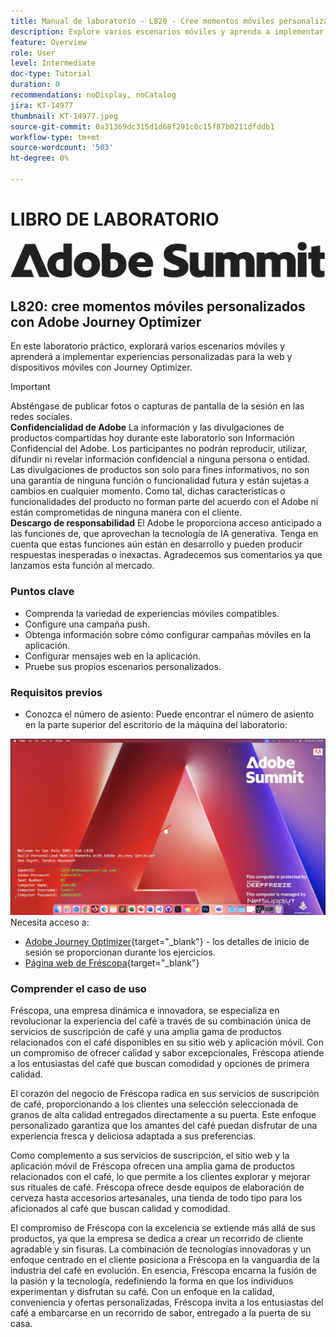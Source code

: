 ```yaml
---
title: Manual de laboratorio - L820 - Cree momentos móviles personalizados con Adobe Journey Optimizer
description: Explore varios escenarios móviles y aprenda a implementar experiencias personalizadas para la web y dispositivos móviles con Journey Optimizer.
feature: Overview
role: User
level: Intermediate
doc-type: Tutorial
duration: 0
recommendations: noDisplay, noCatalog
jira: KT-14977
thumbnail: KT-14977.jpeg
source-git-commit: 0a31369dc315d1d68f291c0c15f87b0211dfddb1
workflow-type: tm+mt
source-wordcount: '503'
ht-degree: 0%

---
```



# LIBRO DE LABORATORIO

![Adobe Summit: texto alternativo](/help/summit/l820-lab-workbook/assets/adobe-summit.png "Adobe Summit")

## L820: cree momentos móviles personalizados con Adobe Journey Optimizer

En este laboratorio práctico, explorará varios escenarios móviles y aprenderá a implementar experiencias personalizadas para la web y dispositivos móviles con Journey Optimizer.


>[!IMPORTANT]
>
>Absténgase de publicar fotos o capturas de pantalla de la sesión en las redes sociales.
><br>
>**Confidencialidad de Adobe**
>La información y las divulgaciones de productos compartidas hoy durante este laboratorio son Información Confidencial del Adobe.
>Los participantes no podrán reproducir, utilizar, difundir ni revelar información confidencial a ninguna persona o entidad.
>Las divulgaciones de productos son solo para fines informativos, no son una garantía de ninguna función o funcionalidad futura y están sujetas a cambios en cualquier momento. Como tal, dichas características o funcionalidades del producto no forman parte del acuerdo con el Adobe ni están comprometidas de ninguna manera con el cliente.
><br>
>**Descargo de responsabilidad**
>El Adobe le proporciona acceso anticipado a las funciones de, que aprovechan la tecnología de IA generativa. Tenga en cuenta que estas funciones aún están en desarrollo y pueden producir respuestas inesperadas o inexactas. Agradecemos sus comentarios ya que lanzamos esta función al mercado.


### Puntos clave

* Comprenda la variedad de experiencias móviles compatibles.
* Configure una campaña push.
* Obtenga información sobre cómo configurar campañas móviles en la aplicación.
* Configurar mensajes web en la aplicación.
* Pruebe sus propios escenarios personalizados.

### Requisitos previos

* Conozca el número de asiento: Puede encontrar el número de asiento en la parte superior del escritorio de la máquina del laboratorio:

![Número de puestos](/help/summit/l820-lab-workbook/assets/locate-seat-number.png)
Necesita acceso a:

* [Adobe Journey Optimizer](https://experience.adobe.com/#/@techmarketingdemos/sname:summit-ajo-lab/journey-optimizer/home){target="_blank"}  - los detalles de inicio de sesión se proporcionan durante los ejercicios.
* [Página web de Fréscopa](https://dsn.adobe.com/p/adobe-summit-2024?token=eyJhbGciOiJIUzI1NiIsInR5cCI6IkpXVCJ9.eyJpZCI6ImFub255bW91cyIsImVtYWlsIjoiYW5vbnltb3VzQGFkb2JlLmNvbSIsImlzc3VlciI6InNoYXJlZC1saW5rIiwiYXJnb24iOnsiYWNjZXNzIjoicmVhZC1wcm9qZWN0IiwicHJvamVjdElkIjoiYWRvYmUtc3VtbWl0LTIwMjQifSwiaWF0IjoxNzEwNTI0MTIwLCJleHAiOjE3MTIzMzg1MjB9.q2uGVst6HjJw8SCWl-3pViNzepkdGnNCvGqZnbbkTsY){target="_blank"}


### Comprender el caso de uso

Fréscopa, una empresa dinámica e innovadora, se especializa en revolucionar la experiencia del café a través de su combinación única de servicios de suscripción de café y una amplia gama de productos relacionados con el café disponibles en su sitio web y aplicación móvil. Con un compromiso de ofrecer calidad y sabor excepcionales, Fréscopa atiende a los entusiastas del café que buscan comodidad y opciones de primera calidad.

El corazón del negocio de Fréscopa radica en sus servicios de suscripción de café, proporcionando a los clientes una selección seleccionada de granos de alta calidad entregados directamente a su puerta. Este enfoque personalizado garantiza que los amantes del café puedan disfrutar de una experiencia fresca y deliciosa adaptada a sus preferencias.

Como complemento a sus servicios de suscripción, el sitio web y la aplicación móvil de Fréscopa ofrecen una amplia gama de productos relacionados con el café, lo que permite a los clientes explorar y mejorar sus rituales de café. Fréscopa ofrece desde equipos de elaboración de cerveza hasta accesorios artesanales, una tienda de todo tipo para los aficionados al café que buscan calidad y comodidad.

El compromiso de Fréscopa con la excelencia se extiende más allá de sus productos, ya que la empresa se dedica a crear un recorrido de cliente agradable y sin fisuras. La combinación de tecnologías innovadoras y un enfoque centrado en el cliente posiciona a Fréscopa en la vanguardia de la industria del café en evolución. En esencia, Fréscopa encarna la fusión de la pasión y la tecnología, redefiniendo la forma en que los individuos experimentan y disfrutan su café. Con un enfoque en la calidad, conveniencia y ofertas personalizadas, Fréscopa invita a los entusiastas del café a embarcarse en un recorrido de sabor, entregado a la puerta de su casa.




